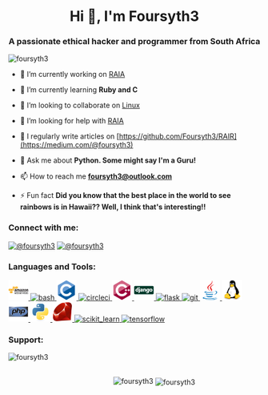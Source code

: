 <h1 align="center">Hi 👋, I'm Foursyth3</h1>
<h3 align="center">A passionate ethical hacker and programmer from South Africa</h3>

<p align="left"> <img src="https://komarev.com/ghpvc/?username=foursyth3&label=Profile%20views&color=0e75b6&style=flat" alt="foursyth3" /> </p>

- 🔭 I’m currently working on [RAIA](https://github.com/Foursyth3/RAIR)

- 🌱 I’m currently learning **Ruby and C**

- 👯 I’m looking to collaborate on [Linux](https://github.com/torvalds/linux)

- 🤝 I’m looking for help with [RAIA](https://github.com/Foursyth3/RAIR)

- 📝 I regularly write articles on [https://github.com/Foursyth3/RAIR](https://medium.com/@foursyth3)

- 💬 Ask me about **Python. Some might say I'm a Guru!**

- 📫 How to reach me **foursyth3@outlook.com**

- ⚡ Fun fact **Did you know that the best place in the world to see rainbows is in Hawaii?? Well, I think that's interesting!!**

<h3 align="left">Connect with me:</h3>
<p align="left">
<a href="https://stackoverflow.com/users/@foursyth3" target="blank"><img align="center" src="https://raw.githubusercontent.com/rahuldkjain/github-profile-readme-generator/master/src/images/icons/Social/stack-overflow.svg" alt="@foursyth3" height="30" width="40" /></a>
<a href="https://medium.com/@foursyth3" target="blank"><img align="center" src="https://raw.githubusercontent.com/rahuldkjain/github-profile-readme-generator/master/src/images/icons/Social/medium.svg" alt="@foursyth3" height="30" width="40" /></a>
</p>

<h3 align="left">Languages and Tools:</h3>
<p align="left"> <a href="https://aws.amazon.com" target="_blank"> <img src="https://raw.githubusercontent.com/devicons/devicon/master/icons/amazonwebservices/amazonwebservices-original-wordmark.svg" alt="aws" width="40" height="40"/> </a> <a href="https://www.gnu.org/software/bash/" target="_blank"> <img src="https://www.vectorlogo.zone/logos/gnu_bash/gnu_bash-icon.svg" alt="bash" width="40" height="40"/> </a> <a href="https://www.cprogramming.com/" target="_blank"> <img src="https://raw.githubusercontent.com/devicons/devicon/master/icons/c/c-original.svg" alt="c" width="40" height="40"/> </a> <a href="https://circleci.com" target="_blank"> <img src="https://www.vectorlogo.zone/logos/circleci/circleci-icon.svg" alt="circleci" width="40" height="40"/> </a> <a href="https://www.w3schools.com/cpp/" target="_blank"> <img src="https://raw.githubusercontent.com/devicons/devicon/master/icons/cplusplus/cplusplus-original.svg" alt="cplusplus" width="40" height="40"/> </a> <a href="https://www.djangoproject.com/" target="_blank"> <img src="https://raw.githubusercontent.com/devicons/devicon/master/icons/django/django-original.svg" alt="django" width="40" height="40"/> </a> <a href="https://flask.palletsprojects.com/" target="_blank"> <img src="https://www.vectorlogo.zone/logos/pocoo_flask/pocoo_flask-icon.svg" alt="flask" width="40" height="40"/> </a> <a href="https://git-scm.com/" target="_blank"> <img src="https://www.vectorlogo.zone/logos/git-scm/git-scm-icon.svg" alt="git" width="40" height="40"/> </a> <a href="https://www.java.com" target="_blank"> <img src="https://raw.githubusercontent.com/devicons/devicon/master/icons/java/java-original.svg" alt="java" width="40" height="40"/> </a> <a href="https://www.linux.org/" target="_blank"> <img src="https://raw.githubusercontent.com/devicons/devicon/master/icons/linux/linux-original.svg" alt="linux" width="40" height="40"/> </a> <a href="https://www.php.net" target="_blank"> <img src="https://raw.githubusercontent.com/devicons/devicon/master/icons/php/php-original.svg" alt="php" width="40" height="40"/> </a> <a href="https://www.python.org" target="_blank"> <img src="https://raw.githubusercontent.com/devicons/devicon/master/icons/python/python-original.svg" alt="python" width="40" height="40"/> </a> <a href="https://www.ruby-lang.org/en/" target="_blank"> <img src="https://raw.githubusercontent.com/devicons/devicon/master/icons/ruby/ruby-original.svg" alt="ruby" width="40" height="40"/> </a> <a href="https://scikit-learn.org/" target="_blank"> <img src="https://upload.wikimedia.org/wikipedia/commons/0/05/Scikit_learn_logo_small.svg" alt="scikit_learn" width="40" height="40"/> </a> <a href="https://www.tensorflow.org" target="_blank"> <img src="https://www.vectorlogo.zone/logos/tensorflow/tensorflow-icon.svg" alt="tensorflow" width="40" height="40"/> </a> </p>

<h3 align="left">Support:</h3>
<p><a href="https://www.buymeacoffee.com/foursyth3"> <img align="left" src="https://cdn.buymeacoffee.com/buttons/v2/default-yellow.png" height="50" width="210" alt="foursyth3" /></a></p><br><br>

<p><img align="left" src="https://github-readme-stats.vercel.app/api/top-langs?username=foursyth3&show_icons=true&locale=en&layout=compact" alt="foursyth3" /></p>

<p>&nbsp;<img align="center" src="https://github-readme-stats.vercel.app/api?username=foursyth3&show_icons=true&locale=en" alt="foursyth3" /></p>

